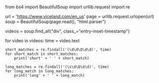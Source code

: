 #####
from bs4 import BeautifulSoup
import urllib.request
import re

url = 'https://www.viceland.com/en_us'
page = urllib.request.urlopen(url)
soup = BeautifulSoup(page.read(), "html.parser")

videos = soup.find_all("div", class_="entry-inset-timestamp")

for video in videos:
	time = video.text
	
	short_matches = re.findall('(\d\d\D\d\d)', time)
	for short_match in short_matches:
		print('short' + ' ' + short_match)

	long_matches = re.findall('(\s\d\D\d\d)', time)
	for long_match in long_matches:
		print('long' + ' ' + long_match)



